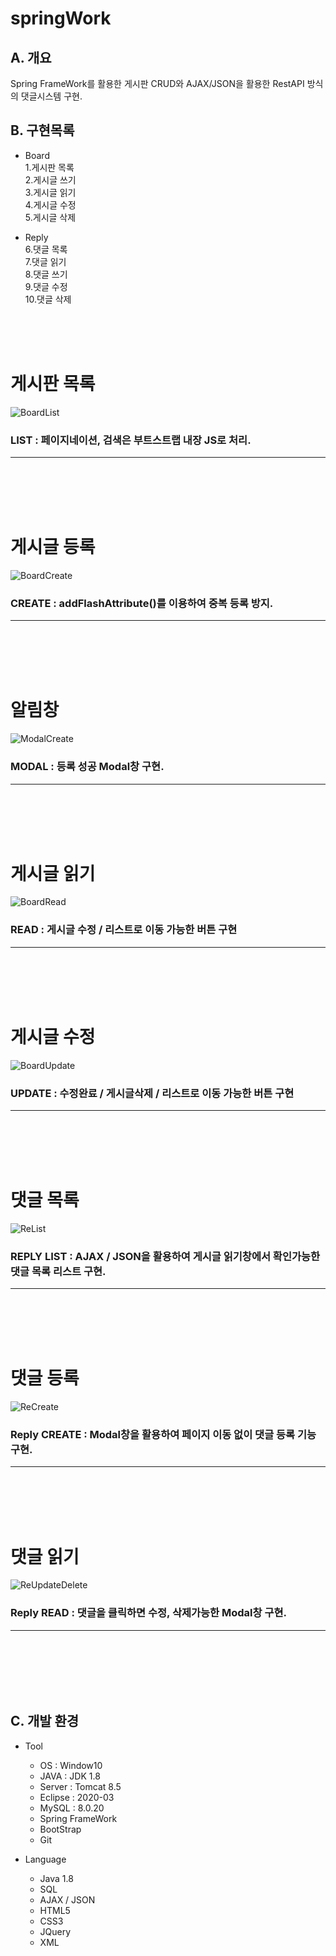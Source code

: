 # springWork

## A. 개요
Spring FrameWork를 활용한 게시판 CRUD와 AJAX/JSON을 활용한 RestAPI 방식의 댓글시스템 구현.

## B. 구현목록
- Board   
 1.게시판 목록   
2.게시글 쓰기    
3.게시글 읽기     
4.게시글 수정   
5.게시글 삭제   

- Reply   
6.댓글 목록   
7.댓글 읽기   
8.댓글 쓰기   
9.댓글 수정   
10.댓글 삭제
<br>   
<br>   
<br>   

# 게시판 목록
![BoardList](https://user-images.githubusercontent.com/60164218/85234055-d525f880-b445-11ea-91c9-1bedb2c77cde.PNG)   
### LIST : 페이지네이션, 검색은 부트스트랩 내장 JS로 처리.   
---   
<br>   
<br>   
<br>   
<br>   

# 게시글 등록  
![BoardCreate](https://user-images.githubusercontent.com/60164218/85234051-d22b0800-b445-11ea-874b-bb30040cb8cb.PNG)   
### CREATE : addFlashAttribute()를 이용하여 중복 등록 방지.   
---
<br>   
<br>   
<br>   
<br>   

# 알림창  
![ModalCreate](https://user-images.githubusercontent.com/60164218/85234250-fd622700-b446-11ea-82b9-da1d52c55167.PNG)   
### MODAL : 등록 성공 Modal창 구현.   
---   
<br>  
<br>   
<br>   
<br>      

# 게시글 읽기  
![BoardRead](https://user-images.githubusercontent.com/60164218/85234056-d5be8f00-b445-11ea-93ad-7ce094083e68.PNG)   
### READ : 게시글 수정 / 리스트로 이동 가능한 버튼 구현   
---   
<br>   
<br>   
<br>   
<br>   
   
# 게시글 수정  
![BoardUpdate](https://user-images.githubusercontent.com/60164218/85234057-d6572580-b445-11ea-9343-ee53e9058fc3.PNG)   
### UPDATE : 수정완료 / 게시글삭제 / 리스트로 이동 가능한 버튼 구현   
---   
<br>   
<br>   
<br>   
<br>   
   
# 댓글 목록  
![ReList](https://user-images.githubusercontent.com/60164218/85234060-d6efbc00-b445-11ea-9580-da370cde3901.PNG)   
### REPLY LIST : AJAX / JSON을 활용하여 게시글 읽기창에서 확인가능한 댓글 목록 리스트 구현.   
---   
<br>   
<br>   
<br>   
<br>   
   
# 댓글 등록  
![ReCreate](https://user-images.githubusercontent.com/60164218/85234059-d6efbc00-b445-11ea-8f5b-6db95329e0cd.PNG)   
### Reply CREATE : Modal창을 활용하여 페이지 이동 없이 댓글 등록 기능 구현.   
---   
<br>   
<br>   
<br>   
<br>   

# 댓글 읽기  
![ReUpdateDelete](https://user-images.githubusercontent.com/60164218/85234061-d7885280-b445-11ea-9389-67c8a87f692b.PNG)   
### Reply READ : 댓글을 클릭하면 수정, 삭제가능한 Modal창 구현.   
---   
<br>   
<br>   
<br>   
<br>   
<br>   

## C. 개발 환경   
- Tool   
  - OS : Window10   
  - JAVA : JDK 1.8   
  - Server : Tomcat 8.5   
  - Eclipse : 2020-03   
  - MySQL : 8.0.20   
  - Spring FrameWork   
  - BootStrap   
  - Git   

- Language   
  - Java 1.8   
  - SQL   
  - AJAX / JSON
  - HTML5   
  - CSS3   
  - JQuery   
  - XML   




